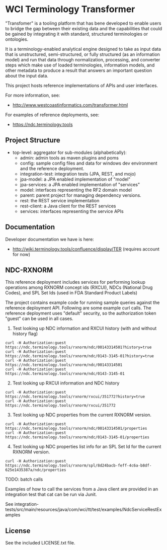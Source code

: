 WCI Terminology Transformer
===========================

"Transfomer" is a tooling platform that has bene developed to enable users to bridge the gap between their existing data and the capabilities that could be gained by integrating it with standard, structured terminologies or ontologies.  

It is a terminology-enabled analytical engine designed to take as input data that is unstructured, semi-structured, or fully structured (as an information model) and run that data through normalization, processing, and converter steps which make use of loaded terminologies, information models, and other metadata to produce a result that answers an important question about the input data.

This project hosts reference implementations of APIs and user interfaces.

For more information, see:
* http://www.westcoastinformatics.com/transformer.html

For examples of reference deployments, see:
* https://ndc.terminology.tools

Project Structure
-----------------

* top-level: aggregator for sub-modules (alphabetically):
  * admin: admin tools as maven plugins and poms
  * config: sample config files and data for windows dev environment and the reference deployment.
  * integration-test: integration tests (JPA, REST, and mojo)
  * jpa-model: a JPA enabled implementation of "model"
  * jpa-services: a JPA enabled implementation of "services"
  * model: interfaces representing the RF2 domain model
  * parent: parent project for managing dependency versions.
  * rest: the REST service implementation
  * rest-client: a Java client for the REST services
  * services: interfaces representing the service APIs

Documentation
-------------
Developer documentation we have is here: 
* http://wiki.terminology.tools/confluence/display/TER (requires account for now)

NDC-RXNORM
----------
This reference deployment includes services for performing lookup operations
among RXNORM concept ids (RXCUI), NDCs (National Drug Codes), and SPL Set Ids
(used in FDA Standard Product Labels)

The project contains example code for running sample queries against
the reference deployment API.  Following are some example curl calls.
The reference deployment uses "default" security, so the authorization
token "guest" can be used in all cases.

1. Test looking up NDC information and RXCUI history (with and without history flag)

```
curl -H Authorization:guest https://ndc.terminology.tools/rxnorm/ndc/00143314501?history=true
curl -H Authorization:guest https://ndc.terminology.tools/rxnorm/ndc/0143-3145-01?history=true
curl -H Authorization:guest https://ndc.terminology.tools/rxnorm/ndc/00143314501
curl -H Authorization:guest https://ndc.terminology.tools/rxnorm/ndc/0143-3145-01
```

2. Test looking up RXCUI information and NDC history

```
curl -H Authorization:guest https://ndc.terminology.tools/rxnorm/rxcui/351772?history=true
curl -H Authorization:guest https://ndc.terminology.tools/rxnorm/rxcui/351772
```

3. Test looking up NDC properties from the current RXNORM version.

```
curl -H Authorization:guest https://ndc.terminology.tools/rxnorm/ndc/00143314501/properties
curl -H Authorization:guest https://ndc.terminology.tools/rxnorm/ndc/0143-3145-01/properties
```

4. Test looking up NDC properties list info for an SPL Set Id for the current RXNORM version.

```
curl -H Authorization:guest https://ndc.terminology.tools/rxnorm/spl/8d24bacb-feff-4c6a-b8df-625e1435387a/ndc/properties
```

TODO: batch calls

Examples of how to call the services from a Java client are provided in an 
integration test that cat can be run via Junit.

See integration-tests/src/main/resources/java/com/wci/tt/test/examples/NdcServiceRestExamples


License
-------
See the included LICENSE.txt file.




  